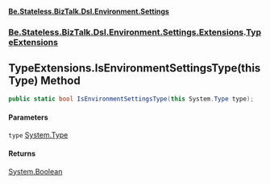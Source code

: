 #### [Be.Stateless.BizTalk.Dsl.Environment.Settings](README.md 'README')
### [Be.Stateless.BizTalk.Dsl.Environment.Settings.Extensions](Be.Stateless.BizTalk.Dsl.Environment.Settings.Extensions.md 'Be.Stateless.BizTalk.Dsl.Environment.Settings.Extensions').[TypeExtensions](TypeExtensions.md 'Be.Stateless.BizTalk.Dsl.Environment.Settings.Extensions.TypeExtensions')

## TypeExtensions.IsEnvironmentSettingsType(this Type) Method

```csharp
public static bool IsEnvironmentSettingsType(this System.Type type);
```
#### Parameters

<a name='Be.Stateless.BizTalk.Dsl.Environment.Settings.Extensions.TypeExtensions.IsEnvironmentSettingsType(thisSystem.Type).type'></a>

`type` [System.Type](https://docs.microsoft.com/en-us/dotnet/api/System.Type 'System.Type')

#### Returns
[System.Boolean](https://docs.microsoft.com/en-us/dotnet/api/System.Boolean 'System.Boolean')